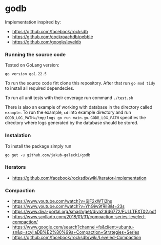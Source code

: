 # godb

Implementation inspired by:
* https://github.com/facebook/rocksdb
* https://github.com/cockroachdb/pebble 
* https://github.com/google/leveldb

### Running the source code 

Tested on GoLang version:
```
go version go1.22.5
```

To run the source code firt clone this repository. After that run `go mod tidy` to install all required dependecies. 

To run all unit tests with their coverage run command `./test.sh`

There is also an example of working with database in the directory called `example`. To run the example,
`cd` into example directory and run `GODB_LOG_PATH=/tmp/logs go run main.go`.
`GODB_LOG_PATH` specifies the directory where logs generated by the database should be stored.

### Instalation 

To install the package simply run 
```
go get -u github.com/jakub-galecki/godb
```

### Iterators 
* https://github.com/facebook/rocksdb/wiki/Iterator-Implementation

### Compaction

* https://www.youtube.com/watch?v=6jF2xWTi2hs
* https://www.youtube.com/watch?v=YhGiw9fRil8&t=23s
* https://www.diva-portal.org/smash/get/diva2:946772/FULLTEXT02.pdf
* https://www.scylladb.com/2018/01/31/compaction-series-leveled-compaction/
* https://www.google.com/search?channel=fs&client=ubuntu-sn&q=scyllaDB%E2%80%99s+Compaction+Strategies+Series
* https://github.com/facebook/rocksdb/wiki/Leveled-Compaction
